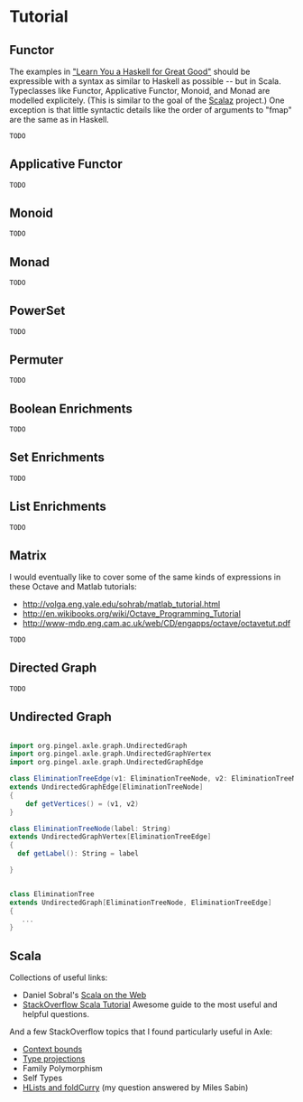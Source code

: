 
Tutorial
========

Functor
-------

The examples in
["Learn You a Haskell for Great Good"](http://learnyouahaskell.com/)
should be expressible with a syntax as similar to Haskell as possible --
but in Scala.
Typeclasses like Functor, Applicative Functor, Monoid, and Monad are modelled explicitely.
(This is similar to the goal of the [Scalaz](https://github.com/scalaz/scalaz) project.)
One exception is that little syntactic details like the order of arguments to "fmap"
are the same as in Haskell.

```scala
TODO
```


Applicative Functor
-------------------

```scala
TODO
```

Monoid
------

```scala
TODO
```

Monad
-----

```scala
TODO
```

PowerSet
--------

```scala
TODO
```

Permuter
--------

```scala
TODO
```

Boolean Enrichments
-------------------

```scala
TODO
```

Set Enrichments
---------------

```scala
TODO
```

List Enrichments
----------------

```scala
TODO
```

Matrix
--------------

I would eventually like to cover some of the same kinds of expressions in these
Octave and Matlab tutorials:

* http://volga.eng.yale.edu/sohrab/matlab_tutorial.html
* http://en.wikibooks.org/wiki/Octave_Programming_Tutorial
* http://www-mdp.eng.cam.ac.uk/web/CD/engapps/octave/octavetut.pdf

```scala
TODO
```

Directed Graph
--------------

```scala
TODO
```

Undirected Graph
----------------

```scala

import org.pingel.axle.graph.UndirectedGraph
import org.pingel.axle.graph.UndirectedGraphVertex
import org.pingel.axle.graph.UndirectedGraphEdge

class EliminationTreeEdge(v1: EliminationTreeNode, v2: EliminationTreeNode)
extends UndirectedGraphEdge[EliminationTreeNode]
{
	def getVertices() = (v1, v2)
}

class EliminationTreeNode(label: String)
extends UndirectedGraphVertex[EliminationTreeEdge]
{
  def getLabel(): String = label

}


class EliminationTree
extends UndirectedGraph[EliminationTreeNode, EliminationTreeEdge]
{
   ...
}

```

Scala
-----

Collections of useful links:

* Daniel Sobral's [Scala on the Web](http://dcsobral.blogspot.com/2011/12/scala-on-web.html)
* [StackOverflow Scala Tutorial](http://stackoverflow.com/tags/scala/info) Awesome guide to the most useful and helpful questions.

And a few StackOverflow topics that I found particularly useful in Axle:

* [Context bounds](http://stackoverflow.com/questions/2982276/what-is-a-context-bound-in-scala)
* [Type projections](http://stackoverflow.com/questions/7045967/what-are-type-projections-useful-for)
* Family Polymorphism
* Self Types
* [HLists and foldCurry](http://stackoverflow.com/questions/7606587/applying-an-argument-list-to-curried-function-using-foldleft-in-scala) (my question answered by Miles Sabin)
